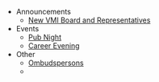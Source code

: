 
* Announcements
  * [New VMI Board and Representatives](#new-vmi-board-and-representatives)
* Events
  * [Pub Night](#pub-night)
  * [Career Evening](#career-evening)
* Other
  * [Ombudspersons](#do-you-know-about-ombudspersons)
  * 